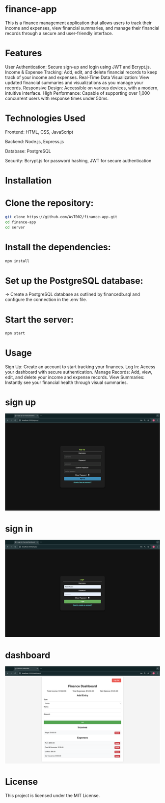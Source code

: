 # finance-app

This is a finance management application that allows users to track their income and expenses, view financial summaries, and manage their financial records through a secure and user-friendly interface.

# Features
User Authentication: Secure sign-up and login using JWT and Bcrypt.js.
Income & Expense Tracking: Add, edit, and delete financial records to keep track of your income and expenses.
Real-Time Data Visualization: View updated financial summaries and visualizations as you manage your records.
Responsive Design: Accessible on various devices, with a modern, intuitive interface.
High Performance: Capable of supporting over 1,000 concurrent users with response times under 50ms.

# Technologies Used
Frontend: HTML, CSS, JavaScript

Backend: Node.js, Express.js

Database: PostgreSQL

Security: Bcrypt.js for password hashing, JWT for secure authentication

# Installation

# Clone the repository:
```bash
git clone https://github.com/AsT002/finance-app.git
cd finance-app
cd server
```

# Install the dependencies:
```bash
npm install
```

# Set up the PostgreSQL database:
-> Create a PostgreSQL database as outlined by financedb.sql and configure the connection in the .env file.

# Start the server: 
```bash
npm start
```

# Usage
Sign Up: Create an account to start tracking your finances.
Log In: Access your dashboard with secure authentication.
Manage Records: Add, view, edit, and delete your income and expense records.
View Summaries: Instantly see your financial health through visual summaries.

# sign up 
<img src="https://github.com/AsT002/finance-app/blob/main/Screenshot%202024-08-21%20at%206.57.05%20PM.png">

# sign in
<img src="https://github.com/AsT002/finance-app/blob/main/Screenshot%202024-08-21%20at%206.57.13%20PM.png">

# dashboard
<img src="https://github.com/AsT002/finance-app/blob/main/Screenshot%202024-08-21%20at%206.56.55%20PM.png">

# License
This project is licensed under the MIT License.

